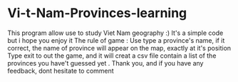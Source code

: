 # Vi-t-Nam-Provinces-learning
This program allow use to study Viet Nam geography :)
It's a simple code but i hope you enjoy it
The rule of game :
Use type a province's name, if it correct, the name of province will appear on the map, exactly at it's position
Type exit to out the game, and it will creat a csv file contain a list of the provinces you have't guessed yet .
Thank you, and if you have any feedback, dont hesitate to comment
